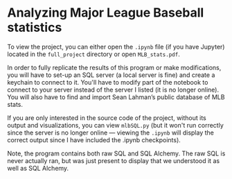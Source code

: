 # Analyzing Major League Baseball statistics
To view the project, you can either open the `.ipynb` file (if you have
Jupyter) located in the `full_project` directory or open `MLB_stats.pdf`.

In order to fully replicate the results of this program or make modifications,
you will have to set-up an SQL server (a local server is fine) and create a
keychain to connect to it. You'll have to modify part of the notebook to connect
to your server instead of the server I listed (it is no longer online). You will
also have to find and import Sean Lahman’s public database of MLB stats.

If you are only interested in the source code of the project, without its
output and visualizations, you can view `mlbSQL.py` (but it won't run correctly
since the server is no longer online — viewing the `.ipynb` will display the
correct output since I have included the .ipynb checkpoints).

Note, the program contains both raw SQL and SQL Alchemy. The raw SQL is never
actually ran, but was just present to display that we understood it as well as
SQL Alchemy.
